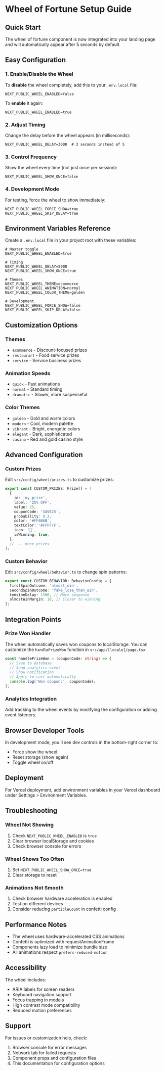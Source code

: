 # Wheel of Fortune Setup Guide

## Quick Start

The wheel of fortune component is now integrated into your landing page and will automatically appear after 5 seconds by default.

## Easy Configuration

### 1. Enable/Disable the Wheel

To **disable** the wheel completely, add this to your `.env.local` file:
```env
NEXT_PUBLIC_WHEEL_ENABLED=false
```

To **enable** it again:
```env
NEXT_PUBLIC_WHEEL_ENABLED=true
```

### 2. Adjust Timing

Change the delay before the wheel appears (in milliseconds):
```env
NEXT_PUBLIC_WHEEL_DELAY=3000  # 3 seconds instead of 5
```

### 3. Control Frequency

Show the wheel every time (not just once per session):
```env
NEXT_PUBLIC_WHEEL_SHOW_ONCE=false
```

### 4. Development Mode

For testing, force the wheel to show immediately:
```env
NEXT_PUBLIC_WHEEL_FORCE_SHOW=true
NEXT_PUBLIC_WHEEL_SKIP_DELAY=true
```

## Environment Variables Reference

Create a `.env.local` file in your project root with these variables:

```env
# Master toggle
NEXT_PUBLIC_WHEEL_ENABLED=true

# Timing
NEXT_PUBLIC_WHEEL_DELAY=5000
NEXT_PUBLIC_WHEEL_SHOW_ONCE=true

# Themes
NEXT_PUBLIC_WHEEL_THEME=ecommerce
NEXT_PUBLIC_WHEEL_ANIMATION=normal
NEXT_PUBLIC_WHEEL_COLOR_THEME=golden

# Development
NEXT_PUBLIC_WHEEL_FORCE_SHOW=false
NEXT_PUBLIC_WHEEL_SKIP_DELAY=false
```

## Customization Options

### Themes
- `ecommerce` - Discount-focused prizes
- `restaurant` - Food service prizes
- `service` - Service business prizes

### Animation Speeds
- `quick` - Fast animations
- `normal` - Standard timing
- `dramatic` - Slower, more suspenseful

### Color Themes
- `golden` - Gold and warm colors
- `modern` - Cool, modern palette
- `vibrant` - Bright, energetic colors
- `elegant` - Dark, sophisticated
- `casino` - Red and gold casino style

## Advanced Configuration

### Custom Prizes

Edit `src/config/wheel/prizes.ts` to customize prizes:

```typescript
export const CUSTOM_PRIZES: Prize[] = [
  {
    id: 'my_prize',
    label: '25% OFF',
    value: 25,
    couponCode: 'SAVE25',
    probability: 0.3,
    color: '#FF6B6B',
    textColor: '#FFFFFF',
    icon: '🎁',
    isWinning: true,
  },
  // ... more prizes
];
```

### Custom Behavior

Edit `src/config/wheel/behavior.ts` to change spin patterns:

```typescript
export const CUSTOM_BEHAVIOR: BehaviorConfig = {
  firstSpinOutcome: 'almost_win',
  secondSpinOutcome: 'fake_lose_then_win',
  tensionDelay: 1500, // More suspense
  almostWinMargin: 10, // Closer to winning
};
```

## Integration Points

### Prize Won Handler

The wheel automatically saves won coupons to localStorage. You can customize the `handlePrizeWon` function in `src/app/[locale]/page.tsx`:

```typescript
const handlePrizeWon = (couponCode: string) => {
  // Save to database
  // Send analytics event
  // Show notification
  // Apply to cart automatically
  console.log('Won coupon:', couponCode);
};
```

### Analytics Integration

Add tracking to the wheel events by modifying the configuration or adding event listeners.

## Browser Developer Tools

In development mode, you'll see dev controls in the bottom-right corner to:
- Force show the wheel
- Reset storage (show again)
- Toggle wheel on/off

## Deployment

For Vercel deployment, add environment variables in your Vercel dashboard under Settings > Environment Variables.

## Troubleshooting

### Wheel Not Showing
1. Check `NEXT_PUBLIC_WHEEL_ENABLED` is `true`
2. Clear browser localStorage and cookies
3. Check browser console for errors

### Wheel Shows Too Often
1. Set `NEXT_PUBLIC_WHEEL_SHOW_ONCE=true`
2. Clear storage to reset

### Animations Not Smooth
1. Check browser hardware acceleration is enabled
2. Test on different devices
3. Consider reducing `particleCount` in confetti config

## Performance Notes

- The wheel uses hardware-accelerated CSS animations
- Confetti is optimized with requestAnimationFrame
- Components lazy load to minimize bundle size
- All animations respect `prefers-reduced-motion`

## Accessibility

The wheel includes:
- ARIA labels for screen readers
- Keyboard navigation support
- Focus trapping in modals
- High contrast mode compatibility
- Reduced motion preferences

## Support

For issues or customization help, check:
1. Browser console for error messages
2. Network tab for failed requests
3. Component props and configuration files
4. This documentation for configuration options
